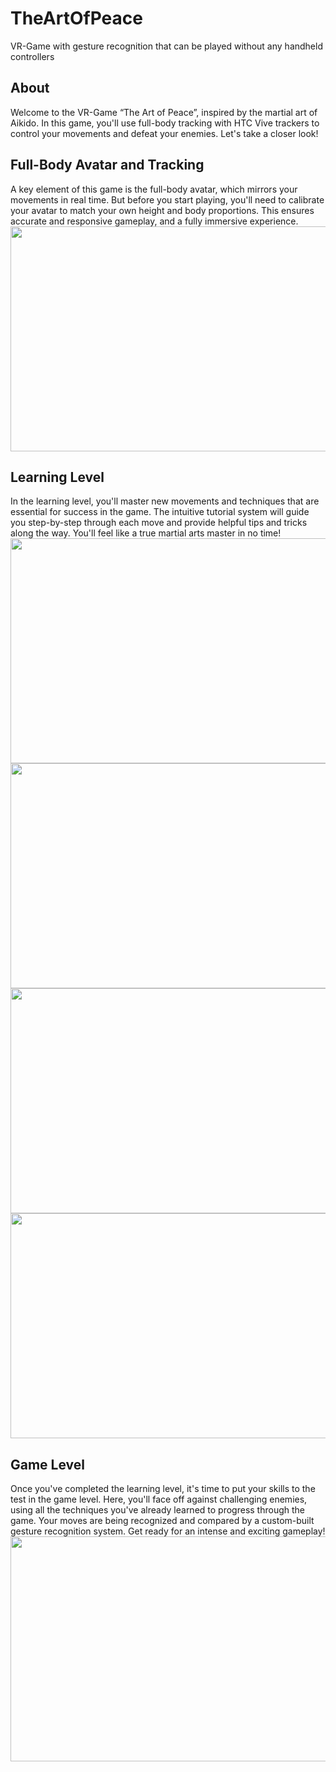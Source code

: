 # TheArtOfPeace
VR-Game with gesture recognition that can be played without any handheld controllers

## About
Welcome to the VR-Game “The Art of Peace”, inspired by the martial art of Aikido. In this game, you'll use full-body tracking with HTC Vive trackers to control your movements and defeat your enemies. Let's take a closer look!

## Full-Body Avatar and Tracking
A key element of this game is the full-body avatar, which mirrors your movements in real time. But before you start playing, you'll need to calibrate your avatar to match your own height and body proportions. This ensures accurate and responsive gameplay, and a fully immersive experience.
<img src="./data/calibration.gif" width="640" height="360" />

## Learning Level
In the learning level, you'll master new movements and techniques that are essential for success in the game. The intuitive tutorial system will guide you step-by-step through each move and provide helpful tips and tricks along the way. You'll feel like a true martial arts master in no time!
<img src="./data/character.gif" width="640" height="360" />
<img src="./data/mirror.gif" width="640" height="360" />
<img src="./data/trail.gif" width="640" height="360" />
<img src="./data/tolerance.gif" width="640" height="360" />

## Game Level
Once you've completed the learning level, it's time to put your skills to the test in the game level. Here, you'll face off against challenging enemies, using all the techniques you've already learned to progress through the game. Your moves are being recognized and compared by a custom-built gesture recognition system. Get ready for an intense and exciting gameplay!
<img src="./data/play.gif" width="640" height="360" />